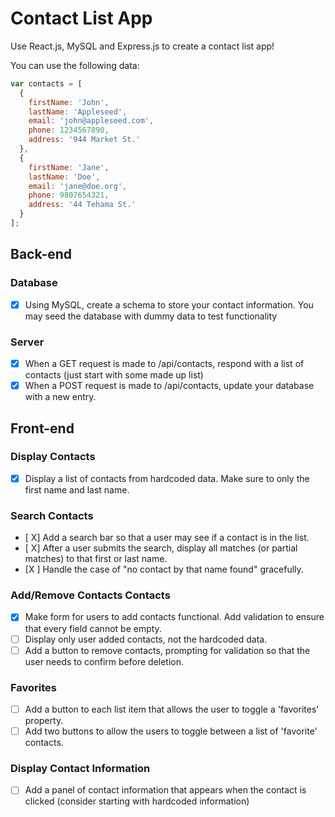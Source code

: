 # Contact List App

Use React.js, MySQL and Express.js to create a contact list app! 

You can use the following data: 

```javascript
var contacts = [
  {
    firstName: 'John',
    lastName: 'Appleseed',
    email: 'john@appleseed.com',
    phone: 1234567890,
    address: '944 Market St.'
  },
  {
    firstName: 'Jane',
    lastName: 'Doe',
    email: 'jane@doe.org',
    phone: 9807654321,
    address: '44 Tehama St.'
  }
];
```

## Back-end

### Database
- [X] Using MySQL, create a schema to store your contact information. You may seed the database with dummy data to test functionality

### Server
- [X] When a GET request is made to /api/contacts, respond with a list of contacts (just start with some made up list)
- [X] When a POST request is made to /api/contacts, update your database with a new entry. 

## Front-end

### Display Contacts
- [X] Display a list of contacts from hardcoded data. Make sure to only the first name and last name.

### Search Contacts
- [ X] Add a search bar so that a user may see if a contact is in the list. 
- [ X] After a user submits the search, display all matches (or partial matches) to that first or last name.
- [X ] Handle the case of "no contact by that name found" gracefully.

### Add/Remove Contacts Contacts
- [X] Make form for users to add contacts functional. Add validation to ensure that every field cannot be empty.
- [ ] Display only user added contacts, not the hardcoded data.
- [ ] Add a button to remove contacts, prompting for validation so that the user needs to confirm before deletion.

### Favorites
- [ ] Add a button to each list item that allows the user to toggle a 'favorites' property.
- [ ] Add two buttons to allow the users to toggle between a list of 'favorite' contacts.

### Display Contact Information
- [ ] Add a panel of contact information that appears when the contact is clicked (consider starting with hardcoded information)
